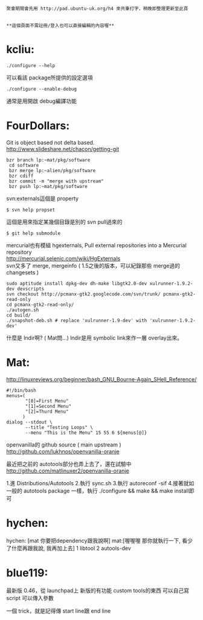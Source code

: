 



    聚會期間會先用 http://pad.ubuntu-uk.org/h4 來共筆打字，稍晚即整理更新至此頁


    **這個頁面不需註冊/登入也可以直接編輯的內容喔**



# kcliu:



    ./configure --help

可以看該 package所提供的設定選項


    ./configure --enable-debug

通常是用開啟 debug編譯功能



# FourDollars:


Git is object based not delta based. <http://www.slideshare.net/chacon/getting-git>  


    bzr branch lp:~mat/pkg/software
     cd software
     bzr merge lp:~alien/pkg/software
     bzr cdiff
     bzr commit -m "merge with upstream"
     bzr push lp:~mat/pkg/software


svn:externals這個是 property

    $ svn help propset

這個是用來指定某幾個目錄是別的 svn pull過來的

    $ git help submodule

mercurial也有模組 hgexternals, Pull external repositories into a Mercurial repository     
<http://mercurial.selenic.com/wiki/HgExternals>  
svn又多了 merge, mergeinfo ( 1.5之後的版本，可以紀錄那些 merge過的 changesets )


    sudo aptitude install dpkg-dev dh-make libgtk2.0-dev xulrunner-1.9.2-dev devscripts
    svn checkout http://pcmanx-gtk2.googlecode.com/svn/trunk/ pcmanx-gtk2-read-only
    cd pcmanx-gtk2-read-only/
    ./autogen.sh
    cd build/
    ./snapshot-deb.sh # replace 'xulrunner-1.9-dev' with 'xulrunner-1.9.2-dev'


什麼是 lndir啊? ( Mat問...)
lndir是用 symbolic link來作一層 overlay出來。


# Mat:

<http://linuxreviews.org/beginner/bash_GNU_Bourne-Again_SHell_Reference/>  


    #!/bin/bash
    menus=(
           "[0]=First Menu" 
           "[1]=Second Menu" 
           "[2]=Thurd Menu"
          )
    dialog --stdout \
           --title "Testing Loops" \
           --menu "This is the Menu" 15 55 6 ${menus[@]}


openvanilla的 github source ( main upstream )
<http://github.com/lukhnos/openvanilla-oranje>  

最近把之前的 autotools部分也弄上去了，還在試驗中
<http://github.com/matlinuxer2/openvanilla-oranje>  

1.進 Distributions/Autotools 
2.執行 sync.sh
3.執行 autoreconf -sif
4.接著就如一般的 autotools package 一樣，執行 ./configure && make && make install即可

# hychen:

hychen: [mat 你要把dependency跟我說啊]
mat:[喔喔喔 那你就執行一下, 看少了什麼再跟我說, 我再加上去]
  1 libtool
  2 autools-dev 


# blue119:

最新版 0.46，從 launchpad上
新版的有功能 custom tools的東西
可以自己寫 script
可以傳入參數

一個 trick，就是記得傳 start line跟 end line